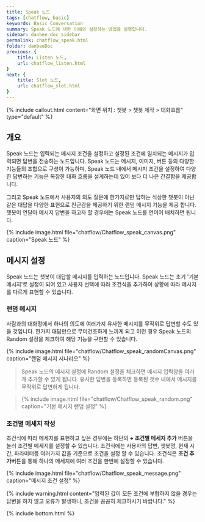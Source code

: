 ```yaml
---
title: Speak 노드 
tags: [chatflow, basic]
keywords: Basic Conversation
summary: Speak 노드에 대한 이해와 설정하는 방법을 설명합니다.
sidebar: danbee_doc_sidebar
permalink: chatflow_speak.html
folder: danbeeDoc
previous: {
    title: Listen 노드, 
    url: chatflow_listen.html
}
next: {
    title: Slot 노드,
    url: chatflow_slot.html
}
---
```


{% include callout.html content="화면 위치 : 챗봇 > 챗봇 제작 > 대화흐름" type="default" %}

## 개요

Speak 노드는 입력되는 메시지 조건을 설정하고 설정된 조건에 일치되는 메시지가 입력되면 답변을 전송하는 노드입니다.
Speak 노드는 메시지, 이미지, 버튼 등의 다양한 기능들의 조합으로 구성이 가능하며,
Speak 노드 내에서 메시지 조건을 설정하여 다양한 답변하는 기능은 복잡한 대화 흐름을 설계하는데 있어 보다 더 나은 간결함을 제공합니다.

그리고 Speak 노드에서 사용자의 의도 질문에 한가지로만 답하는 식상한 챗봇이 아닌 같은 대답을 다양한 표현으로 친근감을 제공하기 위한 랜덤 메시지 기능을 제공 합니다. 
챗봇이 연달아 메시지 답변을 하고자 할 경우에는 Speak 노드를 연이어 배치하면 됩니다. 

{% include image.html file="chatflow/Chatflow_speak_canvas.png"  caption="Speak 노드" %}

## 메시지 설정

Speak 노드는 챗봇이 대답할 메시지를 입력하는 노드입니다. 
Speak 노드는 초기 '기본 메시지'로 설정이 되어 있고 사용자 선택에 따라 조건식을 추가하여 상황에 따라 메시지를 다르게 표현할 수 있습니다. 


### 랜덤 메시지
사람과의 대화정에서 하나의 의도에 여러가지 유사한 메시지를 무작위로 답변할 수도 있을 것입니다. 
한가지 대답만으로 무미건조하게 느끼게 되고 
이런 경우 Speak 노드의 Random 설정을 체크하여 해당 기능을 구현할 수 있습니다. 

{% include image.html file="chatflow/Chatflow_speak_randomCanvas.png"  caption="랜덤 메시지 시나리오" %}

>Speak 노드의 메시지 설정에 Random 설정을 체크하면 메시지 입력창을 여러 개 추가할 수 있게 됩니다. 
유사한 답변을 등록하면 등록된 갯수 내에서 메시지를 무작위로 답변하게 됩니다. 

>{% include image.html file="chatflow/Chatflow_speak_random.png"  caption="기본 메시지 랜덤 설정" %}

### 조건별 메세지 작성
조건식에 따라 메세지를 표현하고 싶은 경우에는 하단의 **+ 조건별 메세지 추가** 버튼을 눌러 조건별 메세지를 설정할 수 있습니다. 조건식에는 사용자의 답변, 챗봇명, 현재 시간, 파라미터등 여러가지 값을 기준으로 조건을 설정 할 수 있습니다. 조건식은 **조건 추가**버튼을 통해 하나의 메세지에 여러 조건을 한번에 설정할 수 있습니다.

{% include image.html file="chatflow/Chatflow_speak_message.png"  caption="메시지 조건 설정" %}

{% include warning.html content="입력된 값이 모든 조건에 부합하지 않을 경우는 답변을 하지 않고 오류가 발생하니, 조건을 꼼꼼히 체크하시기 바랍니다." %}


<!-- 
### 샘플 시나리오 (변수값 표시)

Speak 노드에서는 Listen 노드에 선언된 단어항목(parameter)들의 값을 메시지에 표시할 수 있습니다. 
해당 시나리오는 'name' 변수값에 이름을 입력 받고 입력 받은 값을 메시지에 표시합니다.

{% include image.html file="chatflow/Chatflow_speak_paramCanvas.png"  caption="변수값 표시 시나리오" %}

#### [의도파악] Listen 노드 설정

Listen 노드에 'name' 변수를 다음과 같이 선언합니다.

{% include image.html file="chatflow/Chatflow_speak_paramListen.png"  caption="Listen 노드 설정" %}

#### [변수값 물어보기] Slot 노드 설정

Slot 노드에서는 'name' 값을 입력 받기 위해 다음과 변수를 지정하고 질문 메시지를 등록합니다. 

{% include image.html file="chatflow/Chatflow_speak_paramSlot.png"  caption="Slot 노드 설정" %}

#### [변수값 표시] Speak 노드 설정

Speak 노드에서는 답변 메시지를 입력할때 변수 값을 표시하고 싶은 경우 #{변수명} 과 같이 표시하면 됩니다. 
해당 시나리오 실행시에는 #{변수명} 은 변수값으로 치환되어 보여지게 됩니다.

{% include image.html file="chatflow/Chatflow_speak_paramSpeak.png"  caption="Speak 노드 설정" %}

#### 테스트

'변수값 표시' 시나리오를 테스트해 보면 Speak 노드에 입력된 메시시 중에 변수처리 된 부분은 #{name} 은 입력 받은 값이 치환되어 다음과 같은 결과가 나오게 됩니다. 

{% include image.html file="chatflow/Chatflow_speak_paramTest.png"  caption="변수값 표시 테스트 결과" %} -->


{% include bottom.html %}
